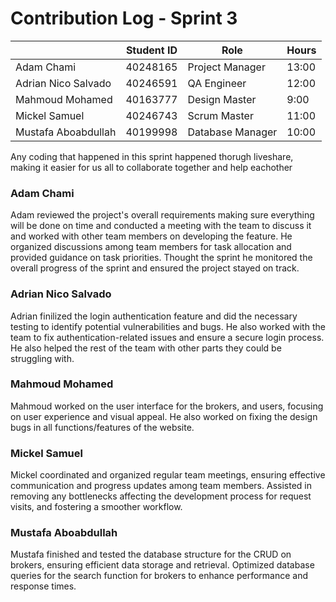 # Contribution Log - Sprint 3

|                     | Student ID | Role             | Hours |
| ------------------- | ---------- | ---------------- | ----- |
| Adam Chami          | 40248165   | Project Manager  | 13:00 |
| Adrian Nico Salvado | 40246591   | QA Engineer      | 12:00 |
| Mahmoud Mohamed     | 40163777   | Design Master    | 9:00 |
| Mickel Samuel       | 40246743   | Scrum Master     | 11:00 |
| Mustafa Aboabdullah | 40199998   | Database Manager | 10:00 |

Any coding that happened in this sprint happened thorugh liveshare, making it easier for us all to collaborate together and help eachother

### Adam Chami

Adam reviewed the project's overall requirements making sure everything will be done on time and conducted a meeting with the team to discuss it and worked with other team members on developing the feature. He organized discussions among team members for task allocation and provided guidance on task priorities. Thought the sprint he monitored the overall progress of the sprint and ensured the project stayed on track.

### Adrian Nico Salvado

Adrian finilized the login authentication feature and did the necessary testing to identify potential vulnerabilities and bugs. He also worked with the team to fix authentication-related issues and ensure a secure login process. He also helped the rest of the team with other parts they could be struggling with.

### Mahmoud Mohamed

Mahmoud worked on the user interface for the brokers, and users, focusing on user experience and visual appeal. He also worked on fixing the design bugs in all functions/features of the website.

### Mickel Samuel

Mickel coordinated and organized regular team meetings, ensuring effective communication and progress updates among team members.
Assisted in removing any bottlenecks affecting the development process for request visits, and fostering a smoother workflow.

### Mustafa Aboabdullah

Mustafa finished and tested the database structure for the CRUD on brokers, ensuring efficient data storage and retrieval. Optimized database queries for the search function for brokers to enhance performance and response times.
